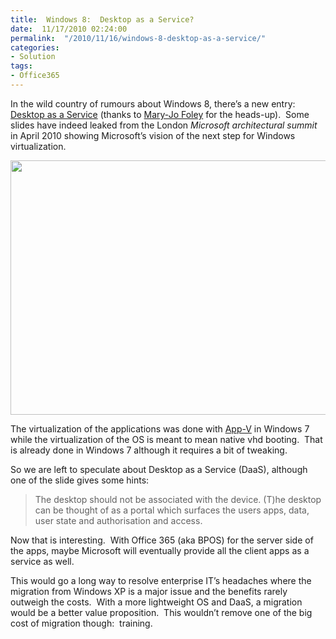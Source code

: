 ```yaml
---
title:  Windows 8:  Desktop as a Service?
date:  11/17/2010 02:24:00
permalink:  "/2010/11/16/windows-8-desktop-as-a-service/"
categories:
- Solution
tags:
- Office365
---
```

<p>In the wild country of rumours about Windows 8, there’s a new entry:&#160; <a href="http://www.zdnet.com/blog/microsoft/windows-8-to-showcase-desktop-as-a-service/7975">Desktop as a Service</a> (thanks to <a href="http://www.zdnet.com/blog/microsoft">Mary-Jo Foley</a> for the heads-up).&#160; Some slides have indeed leaked from the London <em>Microsoft architectural summit</em> in April 2010 showing Microsoft’s vision of the next step for Windows virtualization.</p>  <p><img style="display:block;float:none;margin-left:auto;margin-right:auto;" src="http://i.zdnet.com/blogs/desktop-as-a-service-in-win-next.png?tag=mantle_skin;content" width="626" height="407" /></p>  <p>The virtualization of the applications was done with <a href="http://www.microsoft.com/systemcenter/appv/default.mspx">App-V</a> in Windows 7 while the virtualization of the OS is meant to mean native vhd booting.&#160; That is already done in Windows 7 although it requires a bit of tweaking.</p>  <p>So we are left to speculate about Desktop as a Service (DaaS), although one of the slide gives some hints:</p>  <blockquote>   <p>The desktop should not be associated with the device. (T)he desktop can be thought of as a portal which surfaces the users apps, data, user state and authorisation and access.</p> </blockquote>  <p>Now that is interesting.&#160; With Office 365 (aka BPOS) for the server side of the apps, maybe Microsoft will eventually provide all the client apps as a service as well.</p>  <p>This would go a long way to resolve enterprise IT’s headaches where the migration from Windows XP is a major issue and the benefits rarely outweigh the costs.&#160; With a more lightweight OS and DaaS, a migration would be a better value proposition.&#160; This wouldn’t remove one of the big cost of migration though:&#160; training.</p>